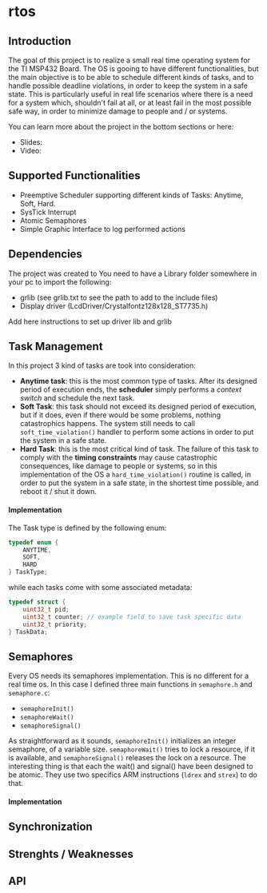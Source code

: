 # rtos
## Introduction
The goal of this project is to realize a small real time operating system for the TI MSP432 Board. The OS is gooing to have different functionalities, but the main objective is to be able to schedule different kinds of tasks, and to handle possible deadline violations, in order to keep the system in a safe state.
This is particularly useful in real life scenarios where there is a need for a system which, shouldn't fail at all, or at least fail in the most possible safe way, in order to minimize damage to people and / or systems.

You can learn more about the project in the bottom sections or here:
- Slides:
- Video:

## Supported Functionalities
- Preemptive Scheduler supporting different kinds of Tasks: Anytime, Soft, Hard.
- SysTick Interrupt
- Atomic Semaphores
- Simple Graphic Interface to log performed actions

## Dependencies
The project was created to 
You need to have a Library folder somewhere in your pc to import the following:
- grlib (see grlib.txt to see the path to add to the include files)
- Display driver (LcdDriver/Crystalfontz128x128_ST7735.h)

Add here instructions to set up driver lib and grlib 

## Task Management
In this project 3 kind of tasks are took into consideration:
- **Anytime task**: this is the most common type of tasks. After its designed period of execution ends, the **scheduler** simply performs a _context switch_ and schedule the next task.
- **Soft Task**: this task should not exceed its designed period of execution, but if it does, even if there would be some problems, nothing catastrophics happens. The system still needs to call ```soft_time_violation()``` handler to perform some actions in order to put the system in a safe state.
- **Hard Task**: this is the most critical kind of task. The failure of this task to comply with the **timing constraints** may cause catastrophic consequences, like damage to people or systems, so in this implementation of the OS a ```hard_time_violation()``` routine is called, in order to put the system in a safe state, in the shortest time possible, and reboot it / shut it down.

#### Implementation
The Task type is defined by the following enum:

```c
typedef enum {
    ANYTIME,
    SOFT,
    HARD
} TaskType;
```
while each tasks come with some associated metadata:
```c
typedef struct {
    uint32_t pid;
    uint32_t counter; // example field to save task specific data
    uint32_t priority;
} TaskData;
```
## Semaphores
Every OS needs its semaphores implementation. This is no different for a real time os. In this case I defined three main functions in ```semaphore.h``` and ```semaphore.c```:
- ``` semaphoreInit() ```
- ``` semaphoreWait() ```
- ``` semaphoreSignal() ```

As straightforward as it sounds, ```semaphoreInit()``` initializes an integer semaphore, of a variable size. ```semaphoreWait()``` tries to lock a resource, if it is available, and ```semaphoreSignal()``` releases the lock on a resource.
The interesting thing is that each the wait() and signal() have been designed to be atomic. They use two specifics ARM instructions (```ldrex``` and ```strex```) to do that.

#### Implementation

## Synchronization

## Strenghts / Weaknesses

## API

